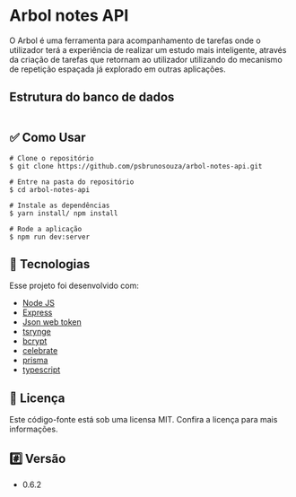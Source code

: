 # Arbol notes API

O Arbol é uma ferramenta para acompanhamento de tarefas onde o utilizador terá a experiência
de realizar um estudo mais inteligente, através da criação de tarefas que retornam
ao utilizador utilizando do mecanismo de repetição espaçada já explorado em outras
aplicações.

## Estrutura do banco de dados

<div style="display: flex; justify-content: center; align-items: center">
  <img alt="" src="https://user-images.githubusercontent.com/45085894/163734265-ebc3e3c6-cd4a-400a-8917-e630df1616da.png">
</div>

## ✅ Como Usar

  ```
# Clone o repositório
$ git clone https://github.com/psbrunosouza/arbol-notes-api.git

# Entre na pasta do repositório
$ cd arbol-notes-api

# Instale as dependências
$ yarn install/ npm install

# Rode a aplicação
$ npm run dev:server
  ```

## 🚀 Tecnologias
Esse projeto foi desenvolvido com:

- <a href="https://nodejs.org">Node JS</a>
- <a href="https://expressjs.com/pt-br/">Express</a>
- <a href="https://jwt.io/">Json web token</a>
- <a href="https://github.com/microsoft/tsyringe">tsrynge</a>
- <a href="https://www.npmjs.com/package/bcrypt">bcrypt</a>
- <a href="https://www.npmjs.com/package/celebrate">celebrate</a>
- <a href="https://www.prisma.io/">prisma</a>
- <a href="https://www.typescriptlang.org/">typescript</a>

## 📝 Licença
Este código-fonte está sob uma licensa MIT. Confira a licença para mais informações.

## #️⃣ Versão
- 0.6.2
